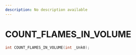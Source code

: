 ```yaml
---
description: No description available 
---
```


# COUNT_FLAMES_IN_VOLUME

```cpp
int COUNT_FLAMES_IN_VOLUME(int _Unk0);
```